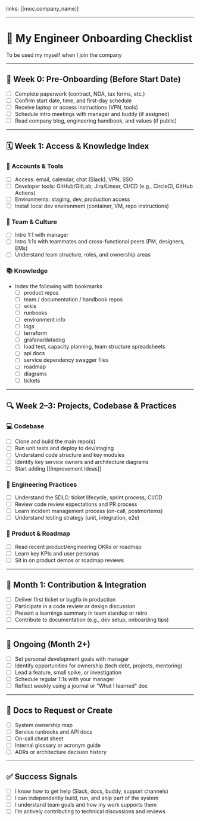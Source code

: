 links: [[moc.company_name]]

---
# 🚀 My Engineer Onboarding Checklist
To be used my myself when I join the company

---
## 👋 Week 0: Pre-Onboarding (Before Start Date)
- [ ] Complete paperwork (contract, NDA, tax forms, etc.)
- [ ] Confirm start date, time, and first-day schedule
- [ ] Receive laptop or access instructions (VPN, tools)
- [ ] Schedule intro meetings with manager and buddy (if assigned)
- [ ] Read company blog, engineering handbook, and values (if public)

---

## 🗓️ Week 1: Access & Knowledge Index
### 🔐 Accounts & Tools
- [ ] Access: email, calendar, chat (Slack), VPN, SSO
- [ ] Developer tools: GitHub/GitLab, Jira/Linear, CI/CD (e.g., CircleCI, GitHub Actions)
- [ ] Environments: staging, dev, production access
- [ ] Install local dev environment (container, VM, repo instructions)

### 👥 Team & Culture
- [ ] Intro 1:1 with manager
- [ ] Intro 1:1s with teammates and cross-functional peers (PM, designers, EMs)
- [ ] Understand team structure, roles, and ownership areas

### 📚 Knowledge
- Index the following with bookmarks
	- [ ] product repos
	- [ ] team / documentation / handbook repos
	- [ ] wikis
	- [ ] runbooks
	- [ ] environment info
	- [ ] logs
	- [ ] terraform
	- [ ] grafana/datadog
	- [ ] load test, capacity planning, team structure spreadsheets
	- [ ] api docs
	- [ ] service dependency swagger files
	- [ ] roadmap
	- [ ] diagrams
	- [ ] tickets

---

## 🔍 Week 2–3: Projects, Codebase & Practices
### 💻 Codebase
- [ ] Clone and build the main repo(s)
- [ ] Run unit tests and deploy to dev/staging
- [ ] Understand code structure and key modules
- [ ] Identify key service owners and architecture diagrams
- [ ] Start adding [[Improvement Ideas]]
### 🧪 Engineering Practices
- [ ] Understand the SDLC: ticket lifecycle, sprint process, CI/CD
- [ ] Review code review expectations and PR process
- [ ] Learn incident management process (on-call, postmortems)
- [ ] Understand testing strategy (unit, integration, e2e)

### 🎯 Product & Roadmap
- [ ] Read recent product/engineering OKRs or roadmap
- [ ] Learn key KPIs and user personas
- [ ] Sit in on product demos or roadmap reviews

---

## 🧠 Month 1: Contribution & Integration
- [ ] Deliver first ticket or bugfix in production
- [ ] Participate in a code review or design discussion
- [ ] Present a learnings summary in team standup or retro
- [ ] Contribute to documentation (e.g., dev setup, onboarding tips)

---

## 🔁 Ongoing (Month 2+)
- [ ] Set personal development goals with manager
- [ ] Identify opportunities for ownership (tech debt, projects, mentoring)
- [ ] Lead a feature, small spike, or investigation
- [ ] Schedule regular 1:1s with your manager
- [ ] Reflect weekly using a journal or “What I learned” doc

---

## 📁 Docs to Request or Create
- [ ] System ownership map
- [ ] Service runbooks and API docs
- [ ] On-call cheat sheet
- [ ] Internal glossary or acronym guide
- [ ] ADRs or architecture decision history

---

## ✅ Success Signals
- [ ] I know how to get help (Slack, docs, buddy, support channels)
- [ ] I can independently build, run, and ship part of the system
- [ ] I understand team goals and how my work supports them
- [ ] I’m actively contributing to technical discussions and reviews